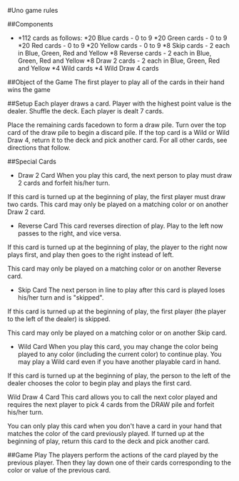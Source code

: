 #Uno game rules

##Components

*   *112 cards as follows:
    *20 Blue cards - 0 to 9
    *20 Green cards - 0 to 9
    *20 Red cards - 0 to 9
    *20 Yellow cards - 0 to 9
    *8 Skip cards - 2 each in Blue, Green, Red and Yellow
    *8 Reverse cards - 2 each in Blue, Green, Red and Yellow
    *8 Draw 2 cards - 2 each in Blue, Green, Red and Yellow
    *4 Wild cards
    *4 Wild Draw 4 cards

##Object of the Game
The first player to play all of the cards in their hand wins the game

##Setup
Each player draws a card. Player with the highest point value is the dealer. Shuffle the deck. Each player is dealt 7 cards.

Place the remaining cards facedown to form a draw pile. 
Turn over the top card of the draw pile to begin a discard pile. 
If the top card is a Wild or Wild Draw 4, return it to the deck and pick another card. 
For all other cards, see directions that follow.

##Special Cards

* Draw 2 Card
When you play this card, the next person to play must draw 2 cards and forfeit his/her turn.

If this card is turned up at the beginning of play, the first player must draw two cards. 
This card may only be played on a matching color or on another Draw 2 card.

* Reverse Card
This card reverses direction of play.
Play to the left now passes to the right, and vice versa. 
  
If this card is turned up at the beginning of play, the player to the right now plays first,
and play then goes to the right instead of left.

This card may only be played on a matching color or on another Reverse card.

* Skip Card
The next person in line to play after this card is played loses his/her turn and is "skipped".

If this card is turned up at the beginning of play,
the first player (the player to the left of the dealer) is skipped.

This card may only be played on a matching color or on another Skip card.

* Wild Card
When you play this card, you may change the color being played 
to any color (including the current color) to continue play. 
You may play a Wild card even if you have another playable card in hand.

If this card is turned up at the beginning of play, 
the person to the left of the dealer chooses the color to begin play and plays the first card.

Wild Draw 4 Card
This card allows you to call the next color played and 
requires the next player to pick 4 cards from the DRAW pile and forfeit his/her turn.

You can only play this card when you don't have a card in your hand
that matches the color of the card previously played. 
If turned up at the beginning of play, return this card to the deck and pick another card.

##Game Play
The players perform the actions of the card played by the previous player.
Then they lay down one of their cards corresponding to the color or value of the previous card.